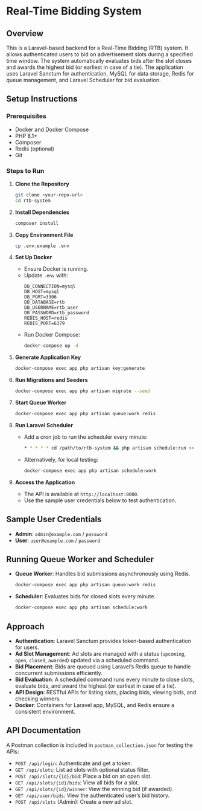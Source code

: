 # Real-Time Bidding System

## Overview
This is a Laravel-based backend for a Real-Time Bidding (RTB) system. It allows authenticated users to bid on advertisement slots during a specified time window. The system automatically evaluates bids after the slot closes and awards the highest bid (or earliest in case of a tie). The application uses Laravel Sanctum for authentication, MySQL for data storage, Redis for queue management, and Laravel Scheduler for bid evaluation.

## Setup Instructions
### Prerequisites
- Docker and Docker Compose
- PHP 8.1+
- Composer
- Redis (optional)
- Git

### Steps to Run
1. **Clone the Repository**
   ```bash
   git clone <your-repo-url>
   cd rtb-system
   ```

2. **Install Dependencies**
   ```bash
   composer install
   ```

3. **Copy Environment File**
   ```bash
   cp .env.example .env
   ```

4. **Set Up Docker**
   - Ensure Docker is running.
   - Update `.env` with:
     ```
     DB_CONNECTION=mysql
     DB_HOST=mysql
     DB_PORT=3306
     DB_DATABASE=rtb
     DB_USERNAME=rtb_user
     DB_PASSWORD=rtb_password
     REDIS_HOST=redis
     REDIS_PORT=6379
     ```
   - Run Docker Compose:
     ```bash
     docker-compose up -d
     ```

5. **Generate Application Key**
   ```bash
   docker-compose exec app php artisan key:generate
   ```

6. **Run Migrations and Seeders**
   ```bash
   docker-compose exec app php artisan migrate --seed
   ```

7. **Start Queue Worker**
   ```bash
   docker-compose exec app php artisan queue:work redis
   ```

8. **Run Laravel Scheduler**
   - Add a cron job to run the scheduler every minute:
     ```bash
     * * * * * cd /path/to/rtb-system && php artisan schedule:run >> /dev/null 2>&1
     ```
   - Alternatively, for local testing:
     ```bash
     docker-compose exec app php artisan schedule:work
     ```

9. **Access the Application**
   - The API is available at `http://localhost:8000`.
   - Use the sample user credentials below to test authentication.

## Sample User Credentials
- **Admin**: `admin@example.com` / `password`
- **User**: `user@example.com` / `password`

## Running Queue Worker and Scheduler
- **Queue Worker**: Handles bid submissions asynchronously using Redis.
  ```bash
  docker-compose exec app php artisan queue:work redis
  ```
- **Scheduler**: Evaluates bids for closed slots every minute.
  ```bash
  docker-compose exec app php artisan schedule:work
  ```

## Approach
- **Authentication**: Laravel Sanctum provides token-based authentication for users.
- **Ad Slot Management**: Ad slots are managed with a status (`upcoming`, `open`, `closed`, `awarded`) updated via a scheduled command.
- **Bid Placement**: Bids are queued using Laravel’s Redis queue to handle concurrent submissions efficiently.
- **Bid Evaluation**: A scheduled command runs every minute to close slots, evaluate bids, and award the highest (or earliest in case of a tie).
- **API Design**: RESTful APIs for listing slots, placing bids, viewing bids, and checking winners.
- **Docker**: Containers for Laravel app, MySQL, and Redis ensure a consistent environment.

## API Documentation
A Postman collection is included in `postman_collection.json` for testing the APIs:
- `POST /api/login`: Authenticate and get a token.
- `GET /api/slots`: List ad slots with optional status filter.
- `POST /api/slots/{id}/bid`: Place a bid on an open slot.
- `GET /api/slots/{id}/bids`: View all bids for a slot.
- `GET /api/slots/{id}/winner`: View the winning bid (if awarded).
- `GET /api/user/bids`: View the authenticated user’s bid history.
- `POST /api/slots` (Admin): Create a new ad slot.
